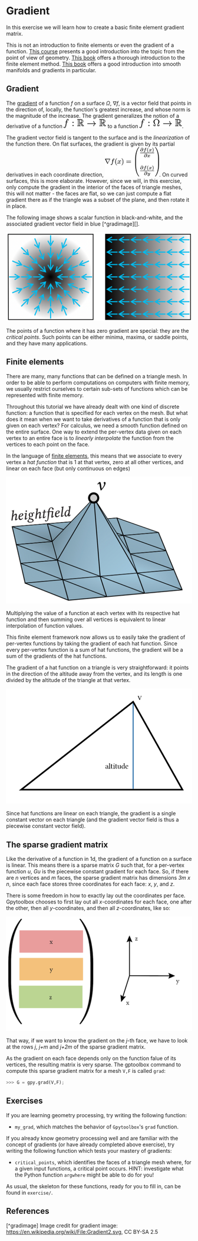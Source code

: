 # Gradient
In this exercise we will learn how to create a basic finite element gradient
matrix.

This is not an introduction to finite elements or even the gradient of a
function.
[This course](https://www.cs.cmu.edu/~kmcrane/Projects/DDG/) presents a good
introduction into the topic from the point of view of geometry.
[This book](https://www.cambridge.org/core/books/finite-elements/34A43DA98EBDB25FF9B34691B8A639FD)
offers a thorough introduction to the finite element method.
[This book](https://link.springer.com/book/10.1007/978-1-4419-9982-5) offers a
good introduction into smooth manifolds and gradients in particular.


## Gradient

The [gradient](https://en.wikipedia.org/wiki/Gradient) of a function _f_ on a
surface _Ω_, ∇_f_, is a vector field that points in the direction of, locally,
the function's greatest increase, and whose norm is the magnitude of the
increase.
The gradient generalizes the notion of a derivative of a function 
![f from R to R](assets/frtor.png)
to a function
![f from Omega to R](assets/fomegator.png).

The gradient vector field is tangent to the surface and is the _linearization_
of the function there.
On flat surfaces, the gradient is given by its partial derivatives in each
coordinate direction,
![the gradient on flat surfaces](assets/gradfincoords.png).
On curved surfaces, this is more elaborate.
However, since we will, in this exercise, only compute the gradient in the
interior of the faces of triangle meshes, this will not matter - the faces are
flat, so we can just compute a flat gradient there as if the triangle was
a subset of the plane, and then rotate it in place.

The following image shows a scalar function in black-and-white, and
the associated gradient vector field in blue [^gradimage][].

![the gradient of a scalar function in the plane](assets/gradoffctinplane.png)

The points of a function where it has zero gradient are special: they are the
_critical points_.
Such points can be either minima, maxima, or saddle points, and they have many
applications.


## Finite elements

There are many, many functions that can be defined on a triangle mesh.
In order to be able to perform computations on computers with finite memory,
we usually restrict ourselves to certain sub-sets of functions which can be
represented with finite memory.

Throughout this tutorial we have already dealt with one kind of discrete
function:
a function that is specified for each vertex on the mesh.
But what does it mean when we want to take derivatives of a function that is
only given on each vertex?
For calculus, we need a smooth function defined on the entire surface.
One way to extend the per-vertex data given on each vertex to an entire face is
to _linearly interpolate_ the function from the vertices to each point on the
face.

In the language of
[finite elements](https://en.wikipedia.org/wiki/Finite_element_method), this
means that we associate to every vertex a _hat function_ that is 1 at that
vertex, zero at all other vertices, and linear on each face (but only
continuous on edges)

![a hat function](assets/hatfct.png)

Multiplying the value of a function at each vertex with its respective hat
function and then summing over all vertices is equivalent to linear
interpolation of function values.

This finite element framework now allows us to easily take the gradient of
per-vertex functions by taking the gradient of each hat function.
Since every per-vertex function is a sum of hat functions, the gradient will
be a sum of the gradients of the hat functions.

The gradient of a hat function on a triangle is very straightforward:
it points in the direction of the altitude away from the vertex, and its
length is one divided by the altitude of the triangle at that vertex.

![altitude of a triangle](assets/altitude.png)

Since hat functions are linear on each triangle, the gradient is a single
constant vector on each triangle (and the gradient vector field is thus a
piecewise constant vector field).


## The sparse gradient matrix

Like the derivative of a function in 1d, the gradient of a function on a surface
is linear.
This means there is a sparse matrix _G_ such that, for a per-vertex function
_u_, _Gu_  is the piecewise constant gradient for each face.
So, if there are _n_ vertices and _m_ faces, the sparse gradient matrix
has dimensions _3m x n_, since each face stores three coordinates for each
face: _x_, _y_, and _z_.

There is some freedom in how to exactly lay out the coordinates per face.
Gpytoolbox chooses to first lay out all _x_-coordinates for each face, one after
the other, then all _y_-coordinates, and then all _z_-coordinates, like so:

![the rows of grad](assets/gradlayout.png)

That way, if we want to know the gradient on the _j_-th face, we have to look
at the rows _j_, _j+m_ and _j+2m_ of the sparse gradient matrix.

As the gradient on each face depends only on the function falue of its vertices,
the resulting matrix is very sparse.
The gptoolbox command to compute this sparse gradient matrix for a mesh `V,F` is
called `grad`:
```python
>>> G = gpy.grad(V,F);
```


## Exercises

If you are learning geometry processing, try writing the following function:
* `my_grad`, which matches the behavior of `Gpytoolbox`'s `grad` function.

If you already know geometry processing well and are familiar with the concept
of gradients (or have already completed above exercise),
try writing the following function which tests your mastery of gradients:
* `critical_points`, which identifies the faces of a triangle mesh where, for
a given input functions, a critical point occurs.
HINT: investigate what the Python function `argwhere` might be able to do for you!

As usual, the skeleton for these functions, ready for you to fill in, can be
found in `exercise/`.


## References
[^gradimage]
Image credit for gradient image: https://en.wikipedia.org/wiki/File:Gradient2.svg, CC BY-SA 2.5
